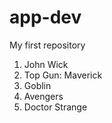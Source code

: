 # app-dev
My first repository
1. John Wick
2. Top Gun: Maverick
3. Goblin
4. Avengers
5. Doctor Strange
